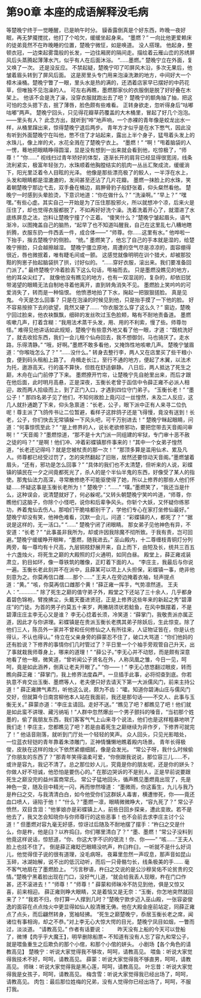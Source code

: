 # 第90章 本座的成语解释没毛病
等楚晚宁终于一觉睡醒，已是晌午时分。
貘香露倒真是个好东西，昨晚一夜好眠，再无梦魇搅扰，他打了个哈欠，缓缓坐起身来。
“墨燃？”
一向比他更爱赖床的徒弟竟然不在昨晚睡的位置，楚晚宁微怔，如是唤道。
没人搭理。
他起身，整顿衣冠，一边束起雾霭般的长发，一边往厢房的隔间走。描绘着云雁山峦的苏绣屏风后头蒸腾起薄薄水汽，似乎有人在后面沐浴。
“……墨燃。”
楚晚宁立在外面，复又唤了一次。
还是没反应。
不禁起疑，楚晚宁叩了叩屏风木沿，多次无果后，他皱着眉头转到了屏风后面。
这是房里头专门用来泡澡洗漱的地方，中间好大一个樟木澡桶。楚晚宁瞥了一眼，里头水是热的满的，还洒着店家早已摆好的中药花草，但唯独不见泡澡的人。
可左右再瞧，墨燃那家伙的衣服倒是脱了好好叠在木架上。
他该不会是洗了澡，没穿衣服就跑出去了吧？
楚晚宁的额角抽了抽，把这可怕的念头摁下去，抿了薄唇，脸色颇有些难看。
正转身欲走，忽听得身后“咕嘟咕嘟”两声。
楚晚宁回头，只见得花瓣草药覆盖的大木桶里，冒起了好几个泡泡。
——里头有人？
此念方出，就听到“哗”地声响，一个赤裸的青年像是蛟龙出水一样，从桶里蹿出来，惊得楚晚宁退后两步。
青年方才似乎是在水下憋气，因此没有听到外面楚晚宁在叫他，憋不住了才站起来，露出上半个身子，猛甩着头发上的水珠儿，像上岸的犬，水花全溅在了楚晚宁衣上。
“墨燃！”
“啊！”甩着脑袋的人一愣，蓦地把眼睛睁得圆溜，显是没有想到一出来就会看到他，吃惊极了，“师尊！”
“你……”
视线扫过青年矫好的体型，逐渐长开的肩背已经显得很宽阔，线条流利紧实，极富年轻张力，水珠顺着他胸膛结实的肌肉一丛丛汇聚成流，缓缓淌下，阳光里泛着令人目眩的光泽。
他像是那些漂亮极了的鲛人，一半浮在水上，头发和眼睛都是湿漉漉的，发间甚至还沾了几片花瓣。
墨燃一抹脸上的水珠，笑着朝楚晚宁那边弋去，双手叠在桶边，肩胛骨豹子般舒张着，仰头粲然看他。
楚晚宁一时感到头晕脸烫，下意识地道：“你在做什么？”
“洗澡啊。”
“早上？”
“嘿嘿。”有些心虚。其实自己一开始是为了压住那股邪火，所以就想冲个凉，后来火是压住了，却也觉得衣服都脱了，不如再好好洗个澡。洗着洗着开心了，就潜进了水底练屏息之法，岂料让楚晚宁撞了个正着。
“傻笑什么？”楚晚宁皱起眉头，语气渐冷，以图掩盖自己的脑热，“起早了也不知道叫醒我，自己在这里乱七八糟地瞎折腾，衣服东扔一件西丢一件，成合体——”
“师尊。你……这里有水。”
他哗啦一下抬手，揩去楚晚宁的侧脸。
“统。”
墨燃笑了，他忘了自己的手本就是湿的，给楚晚宁擦脸，只会越擦越湿。
楚晚宁僵立原地，周遭的空气尽是凉凉的，面容绷得很近，唇也微抿着，唯有睫毛间或一颤。
这感觉就像明明在训个猎犬，却被那狡黠的狗崽子抬起脑袋拱了拱，讨好似的。
“……穿好衣服，滚出来。我们要准备回门派了。”
最终楚晚宁冷着脸丢下这么句话，甩袖而去。
只是墨燃没瞧见的地方，他的耳朵尖红了。
就像他没有瞧见的地方，也有一双湿润的，复杂的，却依旧犹带渴望的眼睛无法自制地寻着他离开，直到转角消失不见。
墨燃脸上笑吟吟的可爱消失了，转而是一种恼恨。
他愤懑地拍了下水，掬起一把狠狠搓脸。
真是见鬼。
今天是怎么回事？
只是在泡澡的时候见到他，只是抬手摸了一下他的脸。
好不容易按捺下去的欲望，竟然又硬了……
“你衣服怎么穿了这么久？”
窗边，楚晚宁回过脸来，他衣袂飘飘，细碎的发丝吹过玉色脸颊，略有不耐地责备道。
墨燃咳嗽几声，打着含糊：“我用法术蒸干头发，用、用的不利索，慢了些。师尊勿怪。”
难得见他讲话如此规矩，楚晚宁有些意外地又看了他一眼，才道：“既梳洗好了，就去收拾东西，我们一会儿租个仙舟回去，我不想御剑，马也骑厌了。走水路，乐得清静。”
“哦，好啊。”墨燃不敢多看他，又掩饰性地咳嗽几声。
楚晚宁皱眉道：“你喉咙怎么了？”
“……没什么。”
转身去整行李，两人又在店里买了些干粮小食，便到码头租船上路了。
舟楫走长江，至行不通的地方，便起了木翼，以法术为托，遨游高天。行的虽不算快，但胜在舒适僻静。
八日后，两人抵达了死生之巅，木舟在山门前停了下来。
墨燃撩开竹帘，让楚晚宁先自舱里出来，而后才跟在他后面，此时明月高悬，正是深夜，玉衡长老曾于函信中令薛正雍不必派人相迎，故而两人拾级而上，到了正门入口，才遇到四位守门弟子。
“玉衡长老！”
“墨公子！”
那四名弟子见了他们，不知何故脸上竟闪过一丝惶然，未及二人反应，这几人就扑通跪了下来，仰头急禀道：“长老，公子，眼下派中正有人来寻二位仇呢！尊主派了飞鸽传书让二位暂避，看样子这胖鸽子还是飞得慢，竟没有送到！长老，公子，你们快去无常镇躲一下风头吧，可千万别进去！”
楚晚宁眯起眼睛，问道：“何事惊慌至此？”
“是上修界的人，说长老欲修邪功，要把您带去天音阁问审啊！”
“天音阁？”墨燃惊道，“那不是十大门派一同组建的牢狱，专门审十恶不赦之徒的吗？”
“是啊！他们冲、冲着彩蝶镇那件事来的！”其中一个女弟子惶然道，“长老还记得吗？就是您被杖责的那一次！”
“那顶多算是滥用仙术、累及凡人。师尊都已经受过罚了，怎的突然翻起了旧账，居然还要惊动天音阁。”墨燃皱着眉头，“还有，邪功是怎么回事？”
“具体的我们也不太清楚，但听来的人说，彩蝶镇的镇民在一夕之间竟都死光了，杀人的是个半仙半鬼的东西，好像受了某人的指使。那鬼仙法力高深，寻常散修绝不可能驱使得了她，所以上修界的那些人他们怀疑……怀疑这事是玉衡长老所为！”
楚晚宁：“……”
“噗。”墨燃笑了，“我还当是什么，这种误会，说清楚就好了，何必躲呢。”又转头朝楚晚宁笑吟吟道，“师尊，你瞧他们这脑子，你除个小怪吧，说你和后辈争风头。你斩个大妖，又怀疑你练邪功，养着鬼仙去伤人。那咱们干脆啥都别干了，学他们专心在家打坐修仙最好。”
楚晚宁却没有笑，他神色难看，沉默一会儿，问道：“彩蝶镇的人，都死了？”
“据说是这样的，无一活口。”
“……”
楚晚宁闭了闭眼睛。
那女弟子见他神色有异，不安道：“长老？”
“此事虽非我所为，却或许因我除魔不彻所致。于我有责，岂可回避。”楚晚宁缓缓睁开眼眸，“墨燃，随我进去。”
巫山殿内，十二尊缠枝青铜灯分列两旁，每一尊均有十尺高，九层铜枝舒展开来，自上而下，由短及长，统共三百五十六盏烛火，将死生之巅的大殿照的灯火通明，如同白昼。
殿堂上，薛正雍戎装肃立，豹目如环，像一尊铁筑的雕像，正盯着下面的人。
“李庄主，我最后与你说一遍。玉衡长老此刻并不在派中，且薛某可以项上人头担保，彩蝶镇一事，绝非他刻意为之。你莫再信口雌……那个……”
王夫人在旁边掩着衣袖，轻声提点道：“黄。”
“咳，你莫再信口雌那个黄！”薛正雍一挥手，气势凛然道。
王夫人：“…………”
除了死生之巅的值守弟子外，殿堂之下还站了三十余人，几乎都身着碧色锦袍，臂挽拂尘，头戴天蚕进贤冠，正是上修界这些年来的新起之秀“碧潭庄”的门徒。为首的男子约莫五十来岁，两撇胡须状若鲶鱼，在风中飘摆着，不是碧潭庄庄主李无心又是谁？
李无心捻着长须，冷笑道：“薛掌门，我敬贵派亦属正道，因此才与你讲理。彩蝶镇是在贵派玉衡长老携其弟子除妖后，生此惊变。除了他们三人，陈员外一家并不曾和任何修仙之人有所往来，人证物证皆在，你是认也得认，不认也得认。”
侍立在父亲身旁的薛蒙忍不住了，破口大骂道：“你们他妈的还有脸说？下修界的事情你们几时管过了？平日里一个个袖手旁观管自己升天，出了事就栽我师尊身上，哪来的道理！”
“薛公子。”李无心并不动怒，而是颇有深意地看了他一眼，微笑道，“曾听闻公子贤名在外，人称凤凰之雏，今日一见，呵呵，竟是如此涵养，倒真让老夫开眼了。”
“你——！”
李无心悠悠翻过眼皮，转而瞧向薛正雍：“薛掌门，我上修界法度森严。一旦插手此事，必将彻查到底。你若执意不肯交出玉衡、墨燃等人，老夫便只好去请天下第一大派儒风门，前来主持公道！”
薛正雍脾气素烈，听他这么说，颇为不齿：“嚯。知道你碧涛山庄与儒风门交好，但就算今日南宫柳他本人站在我面前，我还是那句话——不交人、此事与玉衡无关。”
薛蒙亦道：“李庄主请回。走好不送。”
“瞧见了吧？都瞧见了吧！他们就是如此蛮不讲理、藏污纳垢！”人群中忽然爆出一个男子颤抖的嗓音，“当初那个姓墨的，偷了我朋友东西，我们客客气气上山来寻个说法，他们也是这样粗暴地哄了我们走！李庄主，您都瞧见了吧？若是由着死生之巅继续为非作歹，下修界可就完了！”
他话音刚落，就听到门厅处一个轻轻的笑声。
众人回头，只见光影暗处，一位蓝衣轻铠的青年靠着朱漆雕门，正神情慵懒地瞧着殿内场景。
青年长得极俊，皮肤在这样的烛火下依然紧绷细腻，像是会发光。
“常公子呀，我什么时候偷了你朋友的东西了？”那青年笑得温柔可爱，“你倒跟我说说，那位容三儿……不，或许是容九，我记不清了。总之那位妙人儿，究竟是你的朋友呢，还是你的姘头？你做人好不坦诚，他恐怕是要伤心的。”
在那边哭诉的不是别人，正是早前说要跟死生之巅没完的益州富商常氏。
常公子猛地回头，循声瞧见墨燃竟出现了，先是神色一变，随及目中精光一闪，再而惨然嚎道：
“墨微雨，你这畜生，九儿与我乃是杵臼之交，与我清清白白，如今他受你们这群妖人毒害，横遭惨死，你——竟还血口喷人，诬陷于他！”
“什么？”墨燃一凛，眼睛微微睁大，“容九死了？”
常公子愤然，双目含泪：“他爹娘亦是彩蝶镇上人，前些日回乡探亲，遭此变故。若不是他去了，我又怎会知晓你与你师尊行的这些恶事！也不会前去求李庄主讨个公道！”
但墨燃对容九毫无好感，惊讶过后随及不耐地摆了摆手：“杵臼之交是什么，你是杵，他是臼？以杵捣臼，你们哪里清白了？”
“墨、墨燃！”常公子没料到他竟这样说话，惊怒道，“你、你这大字不识的氓流！你、你——”
“咳……”王夫人脸上也挂不住了。
倒是薛正雍眨巴眼睛没吭声，杵臼杵臼，一听就不是什么好词儿，他觉得侄子说的很有道理，没毛病呀。
夜幕里忽然一声叹息，那声音如昆山玉碎，冰湖始解，说不出的低沉动听，而后一只骨骼匀长，线条极美的手……
毫不客气地扇在了墨燃脸上。
“污言秽语，杵臼之交说的是公沙穆吴佑不论贫贵的交情。”楚晚宁黑着脸出现在门口，没好气儿道，“就会给我丢人现眼，杵在门口作甚，还不滚进去！”
“师尊！”
“师尊！”
薛蒙和师昧冷不防见到他，俱是又惊又喜，前来相迎。
薛正雍则睁大眼睛，又是着恼又是无奈：“玉衡，你怎地突然就回来了？”
“我若不归，你打算一人撑到几时？”楚晚宁款步迈入巫山殿，一张容姿俊逸的面容在点点烛火中更显得如仙人般清雅无俦。他在大殿金座前站定，同薛正雍点了点头，而后翩然转身，宽袖轻拂。
“死生之巅楚晚宁，忝居玉衡长老之席，闻诸位有事相询，却之不恭。”对上李无心大惊大愕的目光，楚晚宁凤目如烟，一瞥而过，淡淡道。
“请教高见。”
作者有话要说：　　
昨天没有上船的今天可以登船了，微博【肉乎乎大魔王】，明早删除船票~
不知道有没有人忘了容九和常公子，就是喂鱼重生之后欺负的那个小倌，和那个小倌的姘头。
小剧场【各个角色的请教高见】
楚晚宁：听说大家觉得我不够攻，呵呵，请教高见。
喂鱼：听说大家觉得我技术不好，呵呵，请教高见。
薛蒙：听说大家觉得我不够直男，呵呵，请教高见。
师昧：听说大家觉得我是黑心莲，呵呵，请教高见。
叶忘昔：听说大家觉得我是女孩子，呵呵，请教高见。
梅含雪：听说大家觉得我已经出场了，呵呵，请教高见。
肉包：最后那位姓梅的兄弟，没有人觉得你已经出场了，呵呵，不服打我。
